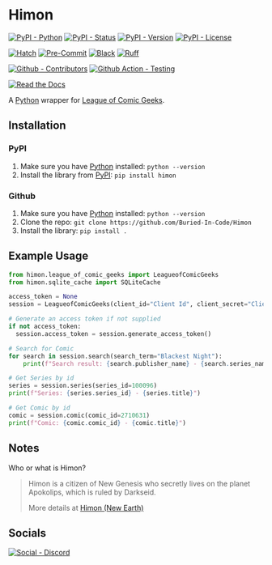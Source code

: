 # Himon

[![PyPI - Python](https://img.shields.io/pypi/pyversions/Himon.svg?logo=PyPI&label=Python&style=flat-square)](https://pypi.python.org/pypi/Himon/)
[![PyPI - Status](https://img.shields.io/pypi/status/Himon.svg?logo=PyPI&label=Status&style=flat-square)](https://pypi.python.org/pypi/Himon/)
[![PyPI - Version](https://img.shields.io/pypi/v/Himon.svg?logo=PyPI&label=Version&style=flat-square)](https://pypi.python.org/pypi/Himon/)
[![PyPI - License](https://img.shields.io/pypi/l/Himon.svg?logo=PyPI&label=License&style=flat-square)](https://opensource.org/licenses/GPL-3.0)

[![Hatch](https://img.shields.io/badge/Packaging-Hatch-4051b5?style=flat-square)](https://github.com/pypa/hatch)
[![Pre-Commit](https://img.shields.io/badge/Pre--Commit-Enabled-informational?style=flat-square&logo=pre-commit)](https://github.com/pre-commit/pre-commit)
[![Black](https://img.shields.io/badge/Code--Style-Black-000000?style=flat-square)](https://github.com/psf/black)
[![Ruff](https://img.shields.io/badge/Linter-Ruff-informational?style=flat-square)](https://github.com/charliermarsh/ruff)

[![Github - Contributors](https://img.shields.io/github/contributors/Buried-In-Code/Himon.svg?logo=Github&label=Contributors&style=flat-square)](https://github.com/Buried-In-Code/Himon/graphs/contributors)
[![Github Action - Testing](https://img.shields.io/github/actions/workflow/status/Buried-In-Code/Himon/testing.yaml?branch=main&logo=Github-Actions&label=Testing&style=flat-square)](https://github.com/Buried-In-Code/Himon/actions/workflows/testing.yaml)

[![Read the Docs](https://img.shields.io/readthedocs/himon?label=Read-the-Docs&logo=Read-the-Docs&style=flat-square)](https://himon.readthedocs.io/en/latest/?badge=latest)

A [Python](https://www.python.org/) wrapper for [League of Comic Geeks](https://leagueofcomicgeeks.com).

## Installation

### PyPI

1. Make sure you have [Python](https://www.python.org/) installed: `python --version`
2. Install the library from [PyPI](https://pypi.org/project/himon): `pip install himon`

### Github

1. Make sure you have [Python](https://www.python.org/) installed: `python --version`
2. Clone the repo: `git clone https://github.com/Buried-In-Code/Himon`
3. Install the library: `pip install .`

## Example Usage

```python
from himon.league_of_comic_geeks import LeagueofComicGeeks
from himon.sqlite_cache import SQLiteCache

access_token = None
session = LeagueofComicGeeks(client_id="Client Id", client_secret="Client Secret", access_token=access_token, cache=SQLiteCache())

# Generate an access token if not supplied
if not access_token:
  session.access_token = session.generate_access_token()

# Search for Comic
for search in session.search(search_term="Blackest Night"):
    print(f"Search result: {search.publisher_name} - {search.series_name} - {search.title}")

# Get Series by id
series = session.series(series_id=100096)
print(f"Series: {series.series_id} - {series.title}")

# Get Comic by id
comic = session.comic(comic_id=2710631)
print(f"Comic: {comic.comic_id} - {comic.title}")
```

## Notes

Who or what is Himon?

> Himon is a citizen of New Genesis who secretly lives on the planet Apokolips, which is ruled by Darkseid.
>
> More details at [Himon (New Earth)](<https://dc.fandom.com/wiki/Himon_(New_Earth)>)

## Socials

[![Social - Discord](https://img.shields.io/discord/618581423070117932?color=7289DA&label=The-DEV-Environment&logo=discord&style=for-the-badge)](https://discord.gg/nqGMeGg)
